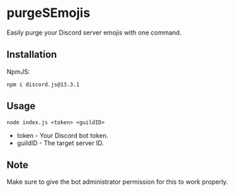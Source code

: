 # purgeSEmojis
Easily purge your Discord server emojis with one command.

## Installation
NpmJS:
```
npm i discord.js@13.3.1
```

## Usage
```
node index.js <token> <guildID>
```

- token - Your Discord bot token.
- guildID - The target server ID.

## Note
Make sure to give the bot administrator permission for this to work properly.
